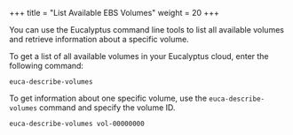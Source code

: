 +++
title = "List Available EBS Volumes"
weight = 20
+++

You can use the Eucalyptus command line tools to list all available volumes and retrieve information about a specific volume. 

To get a list of all available volumes in your Eucalyptus cloud, enter the following command: 

    euca-describe-volumes

To get information about one specific volume, use the `euca-describe-volumes` command and specify the volume ID. 

    euca-describe-volumes vol-00000000

